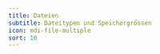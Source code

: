 ```yaml
---
title: Dateien
subtitle: Dateitypen und Speichergrössen
icon: mdi-file-multiple
sort: 10
---
```




<Features/>

